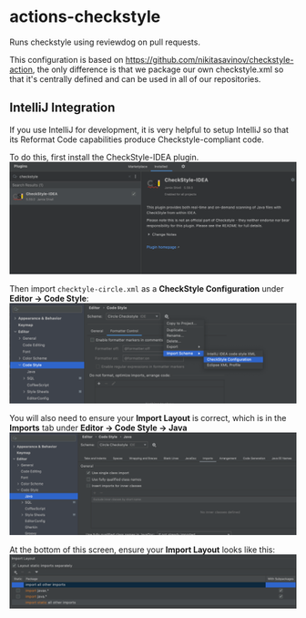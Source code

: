 # actions-checkstyle

Runs checkstyle using reviewdog on pull requests.

This configuration is based on https://github.com/nikitasavinov/checkstyle-action, the only difference is that we package our own checkstyle.xml so that it's centrally defined and can be used in all of our repositories.

## IntelliJ Integration
If you use IntelliJ for development, it is very helpful to setup IntelliJ so that its Reformat Code capabilities produce Checkstyle-compliant code. 

To do this, first install the CheckStyle-IDEA plugin.
![Checkstyle-IDEA Plugin](assets/checkstyle-idea-plugin.png)

Then import `checktyle-circle.xml` as a **CheckStyle Configuration** under **Editor -> Code Style**:
![Import Code Style](assets/import-code-style.png)

You will also need to ensure your **Import Layout** is correct, which is in the **Imports** tab under **Editor -> Code Style -> Java**
![](assets/codestyle-java-imports.png)

At the bottom of this screen, ensure your **Import Layout** looks like this:
![](assets/import-layout.png)